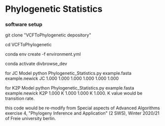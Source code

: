 # Phylogenetic Statistics


### software setup

git clone "VCFToPhylogenetic depository"

cd VCFToPhylogenetic

conda env create -f environment.yml

conda activate divbrowse_dev

for JC Model
python Phylogenetic_Statistics.py example.fasta example.newick JC 1.000 1.000 1.000 1.000 1.000 1.000

for K2P Model
python Phylogenetic_Statistics.py example.fasta example.newick K2P 1.000 K 1.000 1.000 K 1.000.
K value would be transition rate.


this code would be re-modify from Special aspects of Advanced Algorithms exercise 4, "Phylogeny Inference and Application" (2 SWS), Winter 2020/21 of Freie university berlin.
